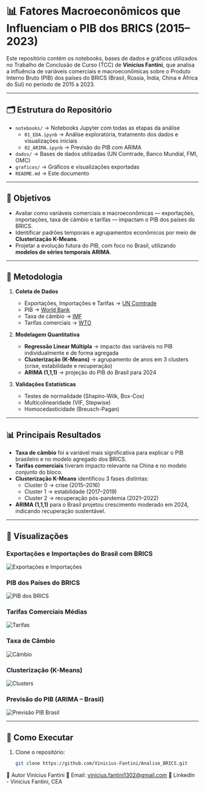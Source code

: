# 📊 Fatores Macroeconômicos que Influenciam o PIB dos BRICS (2015–2023)

Este repositório contém os notebooks, bases de dados e gráficos utilizados no Trabalho de Conclusão de Curso (TCC) de **Vinicius Fantini**, que analisa a influência de variáveis comerciais e macroeconômicas sobre o Produto Interno Bruto (PIB) dos países do BRICS (Brasil, Rússia, Índia, China e África do Sul) no período de 2015 a 2023.

---

## 🗂 Estrutura do Repositório

- `notebooks/` → Notebooks Jupyter com todas as etapas da análise
  - `01_EDA.ipynb` → Análise exploratória, tratamento dos dados e visualizações iniciais   
  - `02_ARIMA.ipynb` → Previsão do PIB com ARIMA  
- `dados/` → Bases de dados utilizadas (UN Comtrade, Banco Mundial, FMI, OMC)  
- `graficos/` → Gráficos e visualizações exportadas  
- `README.md` → Este documento  

---

## 🎯 Objetivos

- Avaliar como variáveis comerciais e macroeconômicas — exportações, importações, taxa de câmbio e tarifas — impactam o PIB dos países do BRICS.  
- Identificar padrões temporais e agrupamentos econômicos por meio de **Clusterização K-Means**.  
- Projetar a evolução futura do PIB, com foco no Brasil, utilizando **modelos de séries temporais ARIMA**.  

---

## 🧠 Metodologia

1. **Coleta de Dados**  
   - Exportações, Importações e Tarifas → [UN Comtrade](https://comtradeplus.un.org/)  
   - PIB → [World Bank](https://data.worldbank.org/indicator/NY.GDP.MKTP.CD)  
   - Taxa de câmbio → [IMF](https://data.imf.org/regular.aspx?key=61545865)  
   - Tarifas comerciais → [WTO](https://www.wto.org/english/res_e/statis_e/tariff_profiles_e.htm)  

2. **Modelagem Quantitativa**  
   - **Regressão Linear Múltipla** → impacto das variáveis no PIB individualmente e de forma agregada  
   - **Clusterização (K-Means)** → agrupamento de anos em 3 clusters (crise, estabilidade e recuperação)  
   - **ARIMA (1,1,1)** → projeção do PIB do Brasil para 2024  

3. **Validações Estatísticas**  
   - Testes de normalidade (Shapiro-Wilk, Box-Cox)  
   - Multicolinearidade (VIF, Stepwise)  
   - Homocedasticidade (Breusch-Pagan)  

---

## 📊 Principais Resultados

- **Taxa de câmbio** foi a variável mais significativa para explicar o PIB brasileiro e no modelo agregado dos BRICS.  
- **Tarifas comerciais** tiveram impacto relevante na China e no modelo conjunto do bloco.  
- **Clusterização K-Means** identificou 3 fases distintas:  
  - Cluster 0 → crise (2015–2016)  
  - Cluster 1 → estabilidade (2017–2019)  
  - Cluster 2 → recuperação pós-pandemia (2021–2022)  
- **ARIMA (1,1,1)** para o Brasil projetou crescimento moderado em 2024, indicando recuperação sustentável.  

---

## 📸 Visualizações

### Exportações e Importações do Brasil com BRICS
![Exportações e Importações](graficos/exportacoes_importacoes_Brasil.png)

### PIB dos Países do BRICS
![PIB dos BRICS](graficos/PIB_BRICS.png)

### Tarifas Comerciais Médias
![Tarifas](graficos/Tarifas_BRICS.png)

### Taxa de Câmbio
![Câmbio](graficos/Cambio_BRICS.png)

### Clusterização (K-Means)
![Clusters](graficos/Cluster_BRICS.png)

### Previsão do PIB (ARIMA – Brasil)
![Previsão PIB Brasil](graficos/ARIMA.png)

---

## 🚀 Como Executar

1. Clone o repositório:
   ```bash
   git clone https://github.com/Vinicius-Fantini/Analise_BRICS.git

👤 Autor
Vinicius Fantini
📩 Email: vinicius.fantini1302@gmail.com
🔗 LinkedIn - Vinicius Fantini, CEA